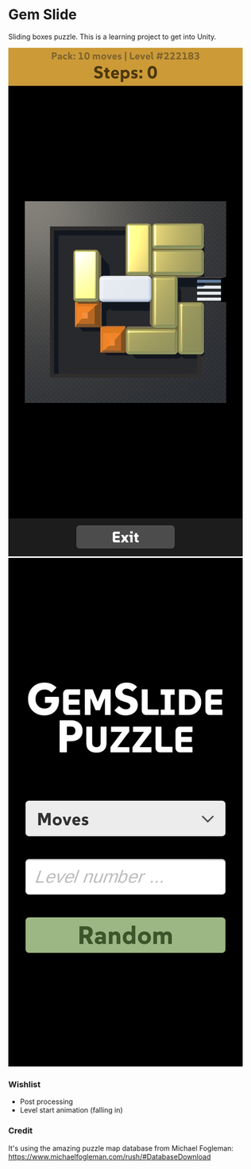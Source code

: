 # Gem Slide

Sliding boxes puzzle. This is a learning project to get into Unity.

![Screenshot of game](./Misc/screenshot2.png)
![Screenshot of menu](./Misc/screenshot1.png)

### Wishlist

- Post processing
- Level start animation (falling in)

### Credit

It's using the amazing puzzle map database from Michael Fogleman: https://www.michaelfogleman.com/rush/#DatabaseDownload